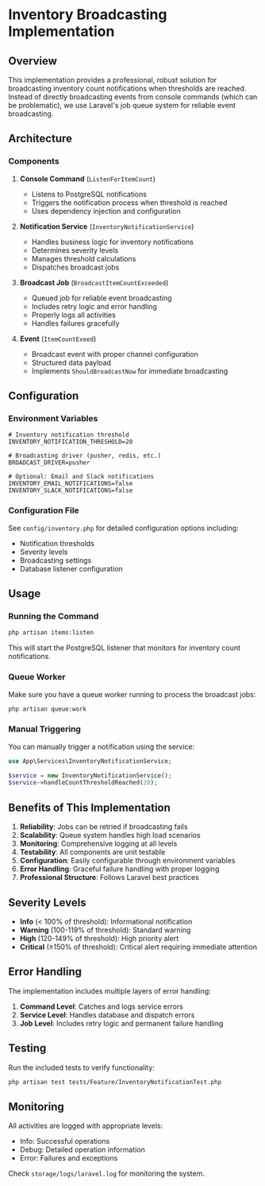# Inventory Broadcasting Implementation

## Overview

This implementation provides a professional, robust solution for broadcasting inventory count notifications when thresholds are reached. Instead of directly broadcasting events from console commands (which can be problematic), we use Laravel's job queue system for reliable event broadcasting.

## Architecture

### Components

1. **Console Command** (`ListenForItemCount`)
   - Listens to PostgreSQL notifications
   - Triggers the notification process when threshold is reached
   - Uses dependency injection and configuration

2. **Notification Service** (`InventoryNotificationService`)
   - Handles business logic for inventory notifications
   - Determines severity levels
   - Manages threshold calculations
   - Dispatches broadcast jobs

3. **Broadcast Job** (`BroadcastItemCountExceeded`)
   - Queued job for reliable event broadcasting
   - Includes retry logic and error handling
   - Properly logs all activities
   - Handles failures gracefully

4. **Event** (`ItemCountExeed`)
   - Broadcast event with proper channel configuration
   - Structured data payload
   - Implements `ShouldBroadcastNow` for immediate broadcasting

## Configuration

### Environment Variables

```env
# Inventory notification threshold
INVENTORY_NOTIFICATION_THRESHOLD=20

# Broadcasting driver (pusher, redis, etc.)
BROADCAST_DRIVER=pusher

# Optional: Email and Slack notifications
INVENTORY_EMAIL_NOTIFICATIONS=false
INVENTORY_SLACK_NOTIFICATIONS=false
```

### Configuration File

See `config/inventory.php` for detailed configuration options including:
- Notification thresholds
- Severity levels
- Broadcasting settings
- Database listener configuration

## Usage

### Running the Command

```bash
php artisan items:listen
```

This will start the PostgreSQL listener that monitors for inventory count notifications.

### Queue Worker

Make sure you have a queue worker running to process the broadcast jobs:

```bash
php artisan queue:work
```

### Manual Triggering

You can manually trigger a notification using the service:

```php
use App\Services\InventoryNotificationService;

$service = new InventoryNotificationService();
$service->handleCountThresholdReached(20);
```

## Benefits of This Implementation

1. **Reliability**: Jobs can be retried if broadcasting fails
2. **Scalability**: Queue system handles high load scenarios
3. **Monitoring**: Comprehensive logging at all levels
4. **Testability**: All components are unit testable
5. **Configuration**: Easily configurable through environment variables
6. **Error Handling**: Graceful failure handling with proper logging
7. **Professional Structure**: Follows Laravel best practices

## Severity Levels

- **Info** (< 100% of threshold): Informational notification
- **Warning** (100-119% of threshold): Standard warning
- **High** (120-149% of threshold): High priority alert
- **Critical** (≥150% of threshold): Critical alert requiring immediate attention

## Error Handling

The implementation includes multiple layers of error handling:

1. **Command Level**: Catches and logs service errors
2. **Service Level**: Handles database and dispatch errors
3. **Job Level**: Includes retry logic and permanent failure handling

## Testing

Run the included tests to verify functionality:

```bash
php artisan test tests/Feature/InventoryNotificationTest.php
```

## Monitoring

All activities are logged with appropriate levels:
- Info: Successful operations
- Debug: Detailed operation information
- Error: Failures and exceptions

Check `storage/logs/laravel.log` for monitoring the system.
